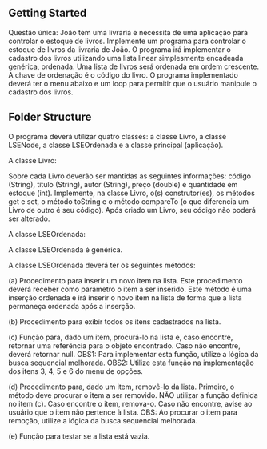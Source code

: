 ## Getting Started

Questão única: João tem uma livraria e necessita de uma aplicação para controlar o
estoque de livros. Implemente um programa para controlar o estoque de livros da
livraria de João. O programa irá implementar o cadastro dos livros utilizando uma lista
linear simplesmente encadeada genérica, ordenada. Uma lista de livros será ordenada
em ordem crescente. A chave de ordenação é o código do livro. O programa
implementado deverá ter o menu abaixo e um loop para permitir que o usuário manipule
o cadastro dos livros.

## Folder Structure

O programa deverá utilizar quatro classes: a classe Livro, a classe LSENode, a classe
LSEOrdenada e a classe principal (aplicação).

A classe Livro:

Sobre cada Livro deverão ser mantidas as seguintes informações: código (String), título
(String), autor (String), preço (double) e quantidade em estoque (int). Implemente, na
classe Livro, o(s) construtor(es), os métodos get e set, o método toString e o método
compareTo (o que diferencia um Livro de outro é seu código). Após criado um Livro,
seu código não poderá ser alterado.

A classe LSEOrdenada:

A classe LSEOrdenada é genérica.

A classe LSEOrdenada deverá ter os seguintes métodos:

(a) Procedimento para inserir um novo item na lista. Este procedimento deverá
receber como parâmetro o item a ser inserido. Este método é uma inserção
ordenada e irá inserir o novo item na lista de forma que a lista permaneça
ordenada após a inserção.

(b) Procedimento para exibir todos os itens cadastrados na lista.

(c) Função para, dado um item, procurá-lo na lista e, caso encontre, retornar uma
referência para o objeto encontrado. Caso não encontre, deverá retornar null.
OBS1: Para implementar esta função, utilize a lógica da busca sequencial
melhorada. OBS2: Utilize esta função na implementação dos itens 3, 4, 5 e 6 do
menu de opções.

(d) Procedimento para, dado um item, removê-lo da lista. Primeiro, o método deve
procurar o item a ser removido. NÃO utilizar a função definida no item (c).
Caso encontre o item, remova-o. Caso não encontre, avise ao usuário que o item
não pertence à lista. OBS: Ao procurar o item para remoção, utilize a lógica da
busca sequencial melhorada.

(e) Função para testar se a lista está vazia.